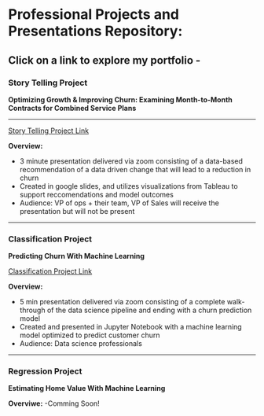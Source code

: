 # Professional Projects and Presentations Repository:

## Click on a link to explore my portfolio -

### **Story Telling Project** 
**Optimizing Growth & Improving Churn: Examining Month-to-Month Contracts for Combined Service Plans**
****

[Story Telling Project Link](/telco_visualization.pdf)

**Overview:**
- 3 minute presentation delivered via zoom consisting of a data-based recommendation of a data driven change that will lead to a reduction in churn
- Created in google slides, and utilizes visualizations from Tableau to support reccomendations and model outcomes
- Audience: VP of ops + their team, VP of Sales will receive the presentation but will not be present 

****
### **Classification Project**
**Predicting Churn With Machine Learning**

[Classification Project Link](https://github.com/CSolitaire/telco_churn)

**Overview:**
- 5 min presentation delivered via zoom consisting of a complete walk-through of the data science pipeline and ending with a churn prediction model
- Created and presented in Jupyter Notebook with a machine learning model optimized to predict customer churn
- Audience: Data science professionals

****
### **Regression Project** 
**Estimating Home Value With Machine Learning**

**Overviwe:**
-Comming Soon!